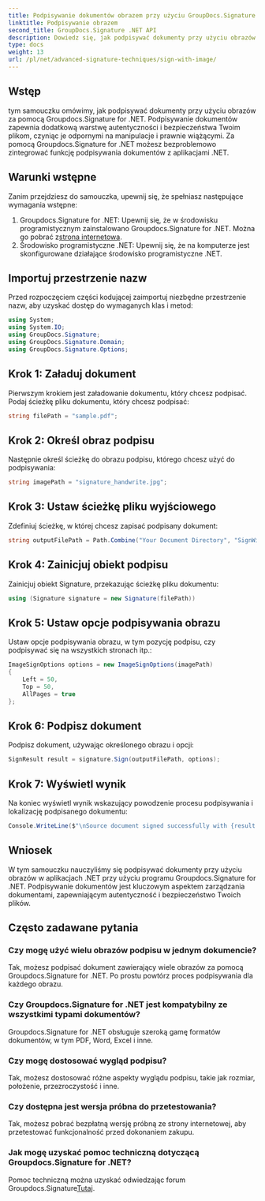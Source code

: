 ```yaml
---
title: Podpisywanie dokumentów obrazem przy użyciu GroupDocs.Signature
linktitle: Podpisywanie obrazem
second_title: GroupDocs.Signature .NET API
description: Dowiedz się, jak podpisywać dokumenty przy użyciu obrazów w aplikacjach .NET za pomocą Groupdocs.Signature for .NET. Bez wysiłku zwiększ bezpieczeństwo i autentyczność dokumentów.
type: docs
weight: 13
url: /pl/net/advanced-signature-techniques/sign-with-image/
---
```

## Wstęp
tym samouczku omówimy, jak podpisywać dokumenty przy użyciu obrazów za pomocą Groupdocs.Signature for .NET. Podpisywanie dokumentów zapewnia dodatkową warstwę autentyczności i bezpieczeństwa Twoim plikom, czyniąc je odpornymi na manipulacje i prawnie wiążącymi. Za pomocą Groupdocs.Signature for .NET możesz bezproblemowo zintegrować funkcję podpisywania dokumentów z aplikacjami .NET.
## Warunki wstępne
Zanim przejdziesz do samouczka, upewnij się, że spełniasz następujące wymagania wstępne:
1.  Groupdocs.Signature for .NET: Upewnij się, że w środowisku programistycznym zainstalowano Groupdocs.Signature for .NET. Można go pobrać z[strona internetowa](https://releases.groupdocs.com/signature/net/).
2. Środowisko programistyczne .NET: Upewnij się, że na komputerze jest skonfigurowane działające środowisko programistyczne .NET.

## Importuj przestrzenie nazw
Przed rozpoczęciem części kodującej zaimportuj niezbędne przestrzenie nazw, aby uzyskać dostęp do wymaganych klas i metod:
```csharp
using System;
using System.IO;
using GroupDocs.Signature;
using GroupDocs.Signature.Domain;
using GroupDocs.Signature.Options;
```
## Krok 1: Załaduj dokument
Pierwszym krokiem jest załadowanie dokumentu, który chcesz podpisać. Podaj ścieżkę pliku dokumentu, który chcesz podpisać:
```csharp
string filePath = "sample.pdf";
```
## Krok 2: Określ obraz podpisu
Następnie określ ścieżkę do obrazu podpisu, którego chcesz użyć do podpisywania:
```csharp
string imagePath = "signature_handwrite.jpg";
```
## Krok 3: Ustaw ścieżkę pliku wyjściowego
Zdefiniuj ścieżkę, w której chcesz zapisać podpisany dokument:
```csharp
string outputFilePath = Path.Combine("Your Document Directory", "SignWithImage", fileName);
```
## Krok 4: Zainicjuj obiekt podpisu
Zainicjuj obiekt Signature, przekazując ścieżkę pliku dokumentu:
```csharp
using (Signature signature = new Signature(filePath))
```
## Krok 5: Ustaw opcje podpisywania obrazu
Ustaw opcje podpisywania obrazu, w tym pozycję podpisu, czy podpisywać się na wszystkich stronach itp.:
```csharp
ImageSignOptions options = new ImageSignOptions(imagePath)
{
    Left = 50,
    Top = 50,
    AllPages = true
};
```
## Krok 6: Podpisz dokument
Podpisz dokument, używając określonego obrazu i opcji:
```csharp
SignResult result = signature.Sign(outputFilePath, options);
```
## Krok 7: Wyświetl wynik
Na koniec wyświetl wynik wskazujący powodzenie procesu podpisywania i lokalizację podpisanego dokumentu:
```csharp
Console.WriteLine($"\nSource document signed successfully with {result.Succeeded.Count} signature(s).\nFile saved at {outputFilePath}.");
```

## Wniosek
W tym samouczku nauczyliśmy się podpisywać dokumenty przy użyciu obrazów w aplikacjach .NET przy użyciu programu Groupdocs.Signature for .NET. Podpisywanie dokumentów jest kluczowym aspektem zarządzania dokumentami, zapewniającym autentyczność i bezpieczeństwo Twoich plików.
## Często zadawane pytania
### Czy mogę użyć wielu obrazów podpisu w jednym dokumencie?
Tak, możesz podpisać dokument zawierający wiele obrazów za pomocą Groupdocs.Signature for .NET. Po prostu powtórz proces podpisywania dla każdego obrazu.
### Czy Groupdocs.Signature for .NET jest kompatybilny ze wszystkimi typami dokumentów?
Groupdocs.Signature for .NET obsługuje szeroką gamę formatów dokumentów, w tym PDF, Word, Excel i inne.
### Czy mogę dostosować wygląd podpisu?
Tak, możesz dostosować różne aspekty wyglądu podpisu, takie jak rozmiar, położenie, przezroczystość i inne.
### Czy dostępna jest wersja próbna do przetestowania?
Tak, możesz pobrać bezpłatną wersję próbną ze strony internetowej, aby przetestować funkcjonalność przed dokonaniem zakupu.
### Jak mogę uzyskać pomoc techniczną dotyczącą Groupdocs.Signature for .NET?
 Pomoc techniczną można uzyskać odwiedzając forum Groupdocs.Signature[Tutaj](https://forum.groupdocs.com/c/signature/13).